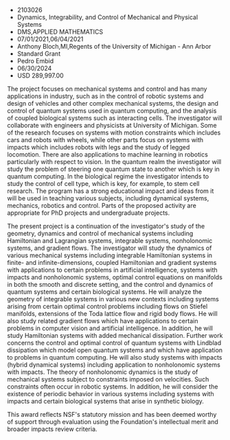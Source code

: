 
* 2103026
* Dynamics, Integrability, and Control of Mechanical and Physical Systems
* DMS,APPLIED MATHEMATICS
* 07/01/2021,06/04/2021
* Anthony Bloch,MI,Regents of the University of Michigan - Ann Arbor
* Standard Grant
* Pedro Embid
* 06/30/2024
* USD 289,997.00

The project focuses on mechanical systems and control and has many applications
in industry, such as in the control of robotic systems and design of vehicles
and other complex mechanical systems, the design and control of quantum systems
used in quantum computing, and the analysis of coupled biological systems such
as interacting cells. The investigator will collaborate with engineers and
physicists at University of Michigan. Some of the research focuses on systems
with motion constraints which includes cars and robots with wheels, while other
parts focus on systems with impacts which includes robots with legs and the
study of legged locomotion. There are also applications to machine learning in
robotics particularly with respect to vision. In the quantum realm the
investigator will study the problem of steering one quantum state to another
which is key in quantum computing. In the biological regime the investigator
intends to study the control of cell type, which is key, for example, to stem
cell research. The program has a strong educational impact and ideas from it
will be used in teaching various subjects, including dynamical systems,
mechanics, robotics and control. Parts of the proposed activity are appropriate
for PhD projects and undergraduate projects.

The present project is a continuation of the investigator's study of the
geometry, dynamics and control of mechanical systems including Hamiltonian and
Lagrangian systems, integrable systems, nonholonomic systems, and gradient
flows. The investigator will study the dynamics of various mechanical systems
including integrable Hamiltonian systems in finite- and infinite-dimensions,
coupled Hamiltonian and gradient systems with applications to certain problems
in artificial intelligence, systems with impacts and nonholonomic systems,
optimal control equations on manifolds in both the smooth and discrete setting,
and the control and dynamics of quantum systems and certain biological systems.
He will analyze the geometry of integrable systems in various new contexts
including systems arising from certain optimal control problems including flows
on Stiefel manifolds, extensions of the Toda lattice flow and rigid body flows.
He will also study related gradient flows which have applications to certain
problems in computer vision and artificial intelligence. In addition, he will
study Hamiltonian systems with added mechanical dissipation. Further work
concerns the control and optimal control of quantum systems with Lindblad
dissipation which model open quantum systems and which have application to
problems in quantum computing. He will also study systems with impacts (hybrid
dynamical systems) including application to nonholonomic systems with impacts.
The theory of nonholonomic dynamics is the study of mechanical systems subject
to constraints imposed on velocities. Such constraints often occur in robotic
systems. In addition, he will consider the existence of periodic behavior in
various systems including systems with impacts and certain biological systems
that arise in synthetic biology.

This award reflects NSF's statutory mission and has been deemed worthy of
support through evaluation using the Foundation's intellectual merit and broader
impacts review criteria.
